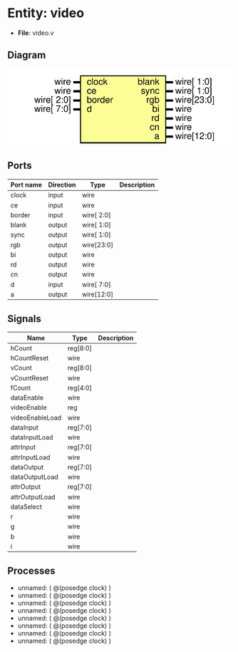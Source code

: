 # Entity: video

- **File**: video.v
## Diagram

![Diagram](video.svg "Diagram")
## Ports

| Port name | Direction | Type       | Description |
| --------- | --------- | ---------- | ----------- |
| clock     | input     | wire       |             |
| ce        | input     | wire       |             |
| border    | input     | wire[ 2:0] |             |
| blank     | output    | wire[ 1:0] |             |
| sync      | output    | wire[ 1:0] |             |
| rgb       | output    | wire[23:0] |             |
| bi        | output    | wire       |             |
| rd        | output    | wire       |             |
| cn        | output    | wire       |             |
| d         | input     | wire[ 7:0] |             |
| a         | output    | wire[12:0] |             |
## Signals

| Name            | Type     | Description |
| --------------- | -------- | ----------- |
| hCount          | reg[8:0] |             |
| hCountReset     | wire     |             |
| vCount          | reg[8:0] |             |
| vCountReset     | wire     |             |
| fCount          | reg[4:0] |             |
| dataEnable      | wire     |             |
| videoEnable     | reg      |             |
| videoEnableLoad | wire     |             |
| dataInput       | reg[7:0] |             |
| dataInputLoad   | wire     |             |
| attrInput       | reg[7:0] |             |
| attrInputLoad   | wire     |             |
| dataOutput      | reg[7:0] |             |
| dataOutputLoad  | wire     |             |
| attrOutput      | reg[7:0] |             |
| attrOutputLoad  | wire     |             |
| dataSelect      | wire     |             |
| r               | wire     |             |
| g               | wire     |             |
| b               | wire     |             |
| i               | wire     |             |
## Processes
- unnamed: ( @(posedge clock) )
- unnamed: ( @(posedge clock) )
- unnamed: ( @(posedge clock) )
- unnamed: ( @(posedge clock) )
- unnamed: ( @(posedge clock) )
- unnamed: ( @(posedge clock) )
- unnamed: ( @(posedge clock) )
- unnamed: ( @(posedge clock) )
